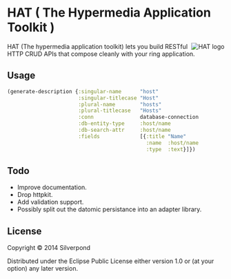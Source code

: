 # HAT ( The Hypermedia Application Toolkit )

<img src="http://i.imgur.com/LqW3FEI.jpg"
 alt="HAT logo" title="Hypermedia application toolkit" align="right" />

HAT (The hypermedia application toolkit) lets you build RESTful HTTP CRUD APIs
that compose cleanly with your ring application.

## Usage

```clojure
(generate-description {:singular-name      "host"
                       :singular-titlecase "Host"
                       :plural-name        "hosts"
                       :plural-titlecase   "Hosts"
                       :conn               database-connection
                       :db-entity-type     :host/name
                       :db-search-attr     :host/name
                       :fields             [{:title "Name"
                                             :name  :host/name
                                             :type  :text}]})
```

## Todo

- Improve documentation.
- Drop httpkit.
- Add validation support.
- Possibly split out the datomic persistance into an adapter library.

## License

Copyright © 2014 Silverpond

Distributed under the Eclipse Public License either version 1.0 or (at
your option) any later version.

